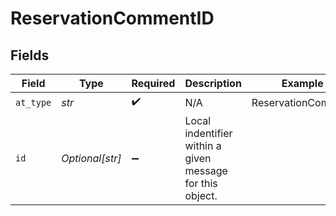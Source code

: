 # ReservationCommentID


## Fields

| Field                                                     | Type                                                      | Required                                                  | Description                                               | Example                                                   |
| --------------------------------------------------------- | --------------------------------------------------------- | --------------------------------------------------------- | --------------------------------------------------------- | --------------------------------------------------------- |
| `at_type`                                                 | *str*                                                     | :heavy_check_mark:                                        | N/A                                                       | ReservationComment                                        |
| `id`                                                      | *Optional[str]*                                           | :heavy_minus_sign:                                        | Local indentifier within a given message for this object. |                                                           |